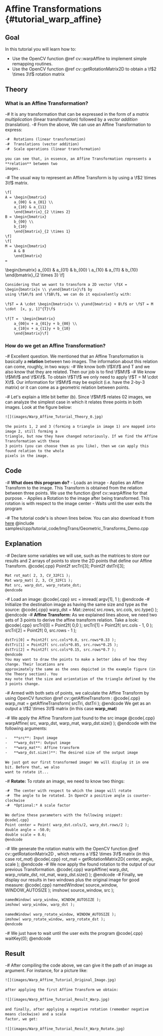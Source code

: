 Affine Transformations {#tutorial_warp_affine}
======================

Goal
----

In this tutorial you will learn how to:

-  Use the OpenCV function @ref cv::warpAffine to implement simple remapping routines.
-  Use the OpenCV function @ref cv::getRotationMatrix2D to obtain a \f$2 \times 3\f$ rotation matrix

Theory
------

### What is an Affine Transformation?

-#  It is any transformation that can be expressed in the form of a *matrix multiplication* (linear
    transformation) followed by a *vector addition* (translation).
-#  From the above, We can use an Affine Transformation to express:

    -#  Rotations (linear transformation)
    -#  Translations (vector addition)
    -#  Scale operations (linear transformation)

    you can see that, in essence, an Affine Transformation represents a **relation** between two
    images.

-#  The usual way to represent an Affine Transform is by using a \f$2 \times 3\f$ matrix.

    \f[
    A = \begin{bmatrix}
        a_{00} & a_{01} \\
        a_{10} & a_{11}
        \end{bmatrix}_{2 \times 2}
    B = \begin{bmatrix}
        b_{00} \\
        b_{10}
        \end{bmatrix}_{2 \times 1}
    \f]
    \f[
    M = \begin{bmatrix}
        A & B
        \end{bmatrix}
    =
   \begin{bmatrix}
        a_{00} & a_{01} & b_{00} \\
        a_{10} & a_{11} & b_{10}
   \end{bmatrix}_{2 \times 3}
   \f]

    Considering that we want to transform a 2D vector \f$X = \begin{bmatrix}x \\ y\end{bmatrix}\f$ by
    using \f$A\f$ and \f$B\f$, we can do it equivalently with:

    \f$T = A \cdot \begin{bmatrix}x \\ y\end{bmatrix} + B\f$ or \f$T = M \cdot  [x, y, 1]^{T}\f$

    \f[T =  \begin{bmatrix}
        a_{00}x + a_{01}y + b_{00} \\
        a_{10}x + a_{11}y + b_{10}
        \end{bmatrix}\f]

### How do we get an Affine Transformation?

-#  Excellent question. We mentioned that an Affine Transformation is basically a **relation**
    between two images. The information about this relation can come, roughly, in two ways:
    -#  We know both \f$X\f$ and T and we also know that they are related. Then our job is to find \f$M\f$
    -#  We know \f$M\f$ and \f$X\f$. To obtain \f$T\f$ we only need to apply \f$T = M \cdot X\f$. Our information
        for \f$M\f$ may be explicit (i.e. have the 2-by-3 matrix) or it can come as a geometric relation
        between points.

-#  Let's explain a little bit better (b). Since \f$M\f$ relates 02 images, we can analyze the simplest
    case in which it relates three points in both images. Look at the figure below:

    ![](images/Warp_Affine_Tutorial_Theory_0.jpg)

    the points 1, 2 and 3 (forming a triangle in image 1) are mapped into image 2, still forming a
    triangle, but now they have changed notoriously. If we find the Affine Transformation with these
    3 points (you can choose them as you like), then we can apply this found relation to the whole
    pixels in the image.

Code
----

-#  **What does this program do?**
    -   Loads an image
    -   Applies an Affine Transform to the image. This Transform is obtained from the relation
        between three points. We use the function @ref cv::warpAffine for that purpose.
    -   Applies a Rotation to the image after being transformed. This rotation is with respect to
        the image center
    -   Waits until the user exits the program

-#  The tutorial code's is shown lines below. You can also download it from
    [here](https://github.com/Itseez/opencv/tree/master/samples/cpp/tutorial_code/ImgTrans/Geometric_Transforms_Demo.cpp)
    @include samples/cpp/tutorial_code/ImgTrans/Geometric_Transforms_Demo.cpp

Explanation
-----------

-#  Declare some variables we will use, such as the matrices to store our results and 2 arrays of
    points to store the 2D points that define our Affine Transform.
    @code{.cpp}
    Point2f srcTri[3];
    Point2f dstTri[3];

    Mat rot_mat( 2, 3, CV_32FC1 );
    Mat warp_mat( 2, 3, CV_32FC1 );
    Mat src, warp_dst, warp_rotate_dst;
    @endcode
-#  Load an image:
    @code{.cpp}
    src = imread( argv[1], 1 );
    @endcode
-#  Initialize the destination image as having the same size and type as the source:
    @code{.cpp}
    warp_dst = Mat::zeros( src.rows, src.cols, src.type() );
    @endcode
-#  **Affine Transform:** As we explained lines above, we need two sets of 3 points to derive the
    affine transform relation. Take a look:
    @code{.cpp}
    srcTri[0] = Point2f( 0,0 );
    srcTri[1] = Point2f( src.cols - 1, 0 );
    srcTri[2] = Point2f( 0, src.rows - 1 );

    dstTri[0] = Point2f( src.cols*0.0, src.rows*0.33 );
    dstTri[1] = Point2f( src.cols*0.85, src.rows*0.25 );
    dstTri[2] = Point2f( src.cols*0.15, src.rows*0.7 );
    @endcode
    You may want to draw the points to make a better idea of how they change. Their locations are
    approximately the same as the ones depicted in the example figure (in the Theory section). You
    may note that the size and orientation of the triangle defined by the 3 points change.

-#  Armed with both sets of points, we calculate the Affine Transform by using OpenCV function @ref
    cv::getAffineTransform :
    @code{.cpp}
    warp_mat = getAffineTransform( srcTri, dstTri );
    @endcode
    We get as an output a \f$2 \times 3\f$ matrix (in this case **warp_mat**)

-#  We apply the Affine Transform just found to the src image
    @code{.cpp}
    warpAffine( src, warp_dst, warp_mat, warp_dst.size() );
    @endcode
    with the following arguments:

    -   **src**: Input image
    -   **warp_dst**: Output image
    -   **warp_mat**: Affine transform
    -   **warp_dst.size()**: The desired size of the output image

    We just got our first transformed image! We will display it in one bit. Before that, we also
    want to rotate it...

-#  **Rotate:** To rotate an image, we need to know two things:

    -#  The center with respect to which the image will rotate
    -#  The angle to be rotated. In OpenCV a positive angle is counter-clockwise
    -#  *Optional:* A scale factor

    We define these parameters with the following snippet:
    @code{.cpp}
    Point center = Point( warp_dst.cols/2, warp_dst.rows/2 );
    double angle = -50.0;
    double scale = 0.6;
    @endcode
-#  We generate the rotation matrix with the OpenCV function @ref cv::getRotationMatrix2D , which
    returns a \f$2 \times 3\f$ matrix (in this case *rot_mat*)
    @code{.cpp}
    rot_mat = getRotationMatrix2D( center, angle, scale );
    @endcode
-#  We now apply the found rotation to the output of our previous Transformation.
    @code{.cpp}
    warpAffine( warp_dst, warp_rotate_dst, rot_mat, warp_dst.size() );
    @endcode
-#  Finally, we display our results in two windows plus the original image for good measure:
    @code{.cpp}
    namedWindow( source_window, WINDOW_AUTOSIZE );
    imshow( source_window, src );

    namedWindow( warp_window, WINDOW_AUTOSIZE );
    imshow( warp_window, warp_dst );

    namedWindow( warp_rotate_window, WINDOW_AUTOSIZE );
    imshow( warp_rotate_window, warp_rotate_dst );
    @endcode
-#  We just have to wait until the user exits the program
    @code{.cpp}
    waitKey(0);
    @endcode

Result
------

-#  After compiling the code above, we can give it the path of an image as argument. For instance,
    for a picture like:

    ![](images/Warp_Affine_Tutorial_Original_Image.jpg)

    after applying the first Affine Transform we obtain:

    ![](images/Warp_Affine_Tutorial_Result_Warp.jpg)

    and finally, after applying a negative rotation (remember negative means clockwise) and a scale
    factor, we get:

    ![](images/Warp_Affine_Tutorial_Result_Warp_Rotate.jpg)
